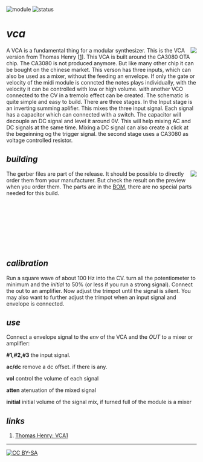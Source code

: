 ![module](https://img.shields.io/badge/module-VCA-yellow)
![status](https://img.shields.io/badge/status-working-green)

# *vca*

A VCA is a fundamental thing for a modular synthesizer. This is the VCA <a href="https://spielhuus.github.io/elektrophon/images/VCA-panel.jpg"><img align="right" src="https://spielhuus.github.io/elektrophon/images/VCA-title_tmb.jpg"></a> version from Thomas Henry \[[1][1]]\. This VCA is built around the CA3080 OTA chip. The CA3080 is not produced anymore. But like many other chip it can be bought on the chinese market. This verson has three inputs, which can also be used as a mixer, without the feeding an envelope.  If only the gate or velocity of the midi module is conncted the notes plays individually, with the velocity it can be controlled with low or high volume. with another VCO connected to the CV in a tremolo effect can be created.  The schematic is quite simple and easy to build. There are three stages. In the Input stage is an inverting summing aplifier. This mixes the three input signal. Each signal has a capacitor which can connected with a switch. The capacitor will decouple an DC signal and level it around 0V. This will help mixing AC and DC signals at the same time. Mixing a DC signal can also create a click at the begeinning og the trigger signal. the second stage uses a CA3080 as voltage controlled resistor.

## *building*
<a href="https://spielhuus.github.io/elektrophon/images/VCA-side.jpg"><img align="right" src="https://spielhuus.github.io/elektrophon/images/VCA-side_tmb.jpg"></a> The gerber files are part of the release. It should be possible to directly order them from your manufacturer. But check the result on the preview when you order them. The parts are in the [BOM](BOM.md), there are no special parts needed for this build. <br/><br/><br/><br/><br/><br/><br/><br/><br/>

## *calibration*

Run a square wave of about 100 Hz into the CV. turn all the potentiometer to minimum and the *initial* to 50% (or less if you run a strong signal). Connect the out to an amplifier. Now adjust the trimpot until the signal is silent. You may also want to further adjust the trimpot when an input signal and envelope is connected. 

## *use*

Connect a envelope signal to the *env* of the VCA and the *OUT* to a mixer or amplifier:

**#1,#2,#3** the input signal.

**ac/dc** remove a dc offset. if there is any.

**vol** control the volume of each signal

**atten** atenuation of the mixed signal

**initial** initial volume of the signal mix, if turned full of the module is a mixer

## *links*

1) [Thomas Henry: VCA1][1]

---
[![CC BY-SA](https://licensebuttons.net/l/by-sa/3.0/88x31.png)](https://creativecommons.org/licenses/by-sa/4.0/)

[1]: http://birthofasynth.com/Thomas_Henry/Pages/VCA-1.html
